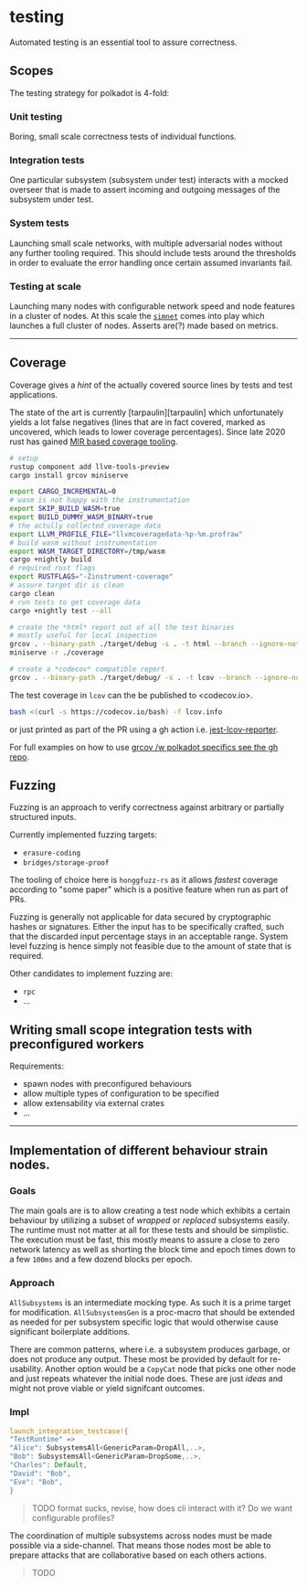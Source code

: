 # testing

Automated testing is an essential tool to assure correctness.

## Scopes

The testing strategy for polkadot is 4-fold:

### Unit testing

Boring, small scale correctness tests of individual functions.

### Integration tests

One particular subsystem (subsystem under test) interacts with a
mocked overseer that is made to assert incoming and outgoing messages
of the subsystem under test.

### System tests

Launching small scale networks, with multiple adversarial nodes without any further tooling required.
This should include tests around the thresholds in order to evaluate the error handling once certain
assumed invariants fail.

### Testing at scale

Launching many nodes with configurable network speed and node features in a cluster of nodes.
At this scale the [`simnet`][simnet] comes into play which launches a full cluster of nodes.
Asserts are(?) made based on metrics.

---

## Coverage

Coverage gives a _hint_ of the actually covered source lines by tests and test applications.

The state of the art is currently [tarpaulin][tarpaulin] which unfortunately yields a
lot false negatives (lines that are in fact covered, marked as uncovered, which leads to
lower coverage percentages).
Since late 2020 rust has gained [MIR based coverage tooling](
https://blog.rust-lang.org/inside-rust/2020/11/12/source-based-code-coverage.html).

```sh
# setup
rustup component add llvm-tools-preview
cargo install grcov miniserve

export CARGO_INCREMENTAL=0
# wasm is not happy with the instrumentation
export SKIP_BUILD_WASM=true
export BUILD_DUMMY_WASM_BINARY=true
# the actully collected coverage data
export LLVM_PROFILE_FILE="llvmcoveragedata-%p-%m.profraw"
# build wasm without instrumentation
export WASM_TARGET_DIRECTORY=/tmp/wasm
cargo +nightly build
# required rust flags
export RUSTFLAGS="-Zinstrument-coverage"
# assure target dir is clean
cargo clean
# run tests to get coverage data
cargo +nightly test --all

# create the *html* report out of all the test binaries
# mostly useful for local inspection
grcov . --binary-path ./target/debug -s . -t html --branch --ignore-not-existing -o ./coverage/
miniserve -r ./coverage

# create a *codecov* compatible report
grcov . --binary-path ./target/debug/ -s . -t lcov --branch --ignore-not-existing --ignore "/*" -o lcov.info
```

The test coverage in `lcov` can the be published to <codecov.io>.

```sh
bash <(curl -s https://codecov.io/bash) -f lcov.info
```

or just printed as part of the PR using a gh action i.e. [jest-lcov-reporter](https://github.com/marketplace/actions/jest-lcov-reporter).

For full examples on how to use [grcov /w polkadot specifics see the gh repo](https://github.com/mozilla/grcov#coverallscodecov-output).

## Fuzzing

Fuzzing is an approach to verify correctness against arbitrary or partially structured inputs.

Currently implemented fuzzing targets:

* `erasure-coding`
* `bridges/storage-proof`

The tooling of choice here is `honggfuzz-rs` as it allows _fastest_ coverage according to "some paper" which is a positive feature when run as part of PRs.

Fuzzing is generally not applicable for data secured by cryptographic hashes or signatures. Either the input has to be specifically crafted, such that the discarded input
percentage stays in an acceptable range.
System level fuzzing is hence simply not feasible due to the amount of state that is required.

Other candidates to implement fuzzing are:

* `rpc`
* ...

## Writing small scope integration tests with preconfigured workers

Requirements:

* spawn nodes with preconfigured behaviours
* allow multiple types of configuration to be specified
* allow extensability via external crates
* ...

---


## Implementation of different behaviour strain nodes.

### Goals

The main goals are is to allow creating a test node which
exhibits a certain behaviour by utilizing a subset of _wrapped_ or _replaced_ subsystems easily.
The runtime must not matter at all for these tests and should be simplistic.
The execution must be fast, this mostly means to assure a close to zero network latency as
well as shorting the block time and epoch times down to a few `100ms` and a few dozend blocks per epoch.

### Approach

`AllSubsystems` is an intermediate mocking type. As such it is a prime target for modification.
`AllSubsystemsGen` is a proc-macro that should be extended as needed for per subsystem specific
logic that would otherwise cause significant boilerplate additions.

There are common patterns, where i.e. a subsystem produces garbage, or does not produce any output.
These most be provided by default for re-usability. Another option would be a `CopyCat` node that
picks one other node and just repeats whatever the initial node does. These are just _ideas_
and might not prove viable or yield signifcant outcomes.

### Impl

```rust
launch_integration_testcase!{
"TestRuntime" =>
"Alice": SubsystemsAll<GenericParam=DropAll,..>,
"Bob": SubsystemsAll<GenericParam=DropSome,..>,
"Charles": Default,
"David": "Bob",
"Eve": "Bob",
}
```

> TODO format sucks, revise, how does cli interact with it? Do we want configurable profiles?

The coordination of multiple subsystems across nodes must be made possible via
a side-channel. That means those nodes most be able to prepare attacks that
are collaborative based on each others actions.

> TODO


[simnet]: https://github.com/paritytech/simnet_scripts

